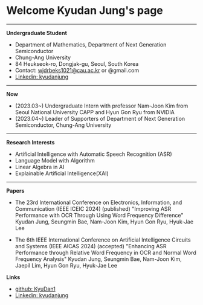 # Welcome Kyudan Jung's page
* * *
**Undergraduate Student**
* Department of Mathematics, Department of Next Generation Semiconductor
* Chung-Ang University
* 84 Heukseok-ro, Dongjak-gu, Seoul, South Korea
* Contact: wjdrbeks1021@cau.ac.kr or @gmail.com
* <a href="https://www.linkedin.com/in/kyudanjung/" target="_blank">Linkedin: kyudanjung</a>
* * *

**Now**
* (2023.03~) Undergraduate Intern with professor Nam-Joon Kim from Seoul National University CAPP and Hyun Gon Ryu from NVIDIA
* (2023.04~) Leader of Supporters of Department of Next Generation Semiconductor, Chung-Ang University



* * *

**Research Interests**
 - Artificial Intelligence with Automatic Speech Recognition (ASR)
 - Language Model with Algorithm
 - Linear Algebra in AI
 - Explainable Artificial Intelligence(XAI)

* * *

**Papers**
* The 23rd International Conference on Electronics, Information, and Communication (IEEE ICEIC 2024)
(published) "Improving ASR Performance with OCR Through Using Word Frequency Difference" 
Kyudan Jung, Seungmin Bae, Nam-Joon Kim, Hyun Gon Ryu, Hyuk-Jae Lee

* The 6th IEEE International Conference on Artificial Intelligence Circuits and Systems (IEEE AICAS 2024)
(accepted) "Enhancing ASR Performance through Relative Word Frequency in OCR and Normal Word Frequency Analysis" 
Kyudan Jung, Seungmin Bae, Nam-Joon Kim, Jaepil Lim, Hyun Gon Ryu, Hyuk-Jae Lee


**Links**
* <a href="https://github.com/KyuDan1" target="_blank">github: KyuDan1</a><br>
* <a href="https://www.linkedin.com/in/kyudanjung/" target="_blank">Linkedin: kyudanjung</a>
